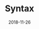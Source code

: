 ---
title: "Syntax"
description: "Sysl keyword dictionary"
date: 2018-11-26
weight: 5
draft: false
toc: true
sequence: true
---
